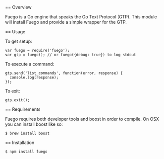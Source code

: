 == Overview

Fuego is a Go engine that speaks the Go Text Protocol (GTP). This module will install Fuego and provide a 
simple wrapper for the GTP.

== Usage

To get setup:

    var fuego = require('fuego');
    var gtp = fuego(); // or fuego({debug: true}) to log stdout

To execute a command:

    gtp.send('list_commands', function(error, response) {
      console.log(response);
    });

To exit:

    gtp.exit();

== Requirements

Fuego requires both developer tools and boost in order to compile. On OSX you can install boost like so:

    $ brew install boost

== Installation

    $ npm install fuego
